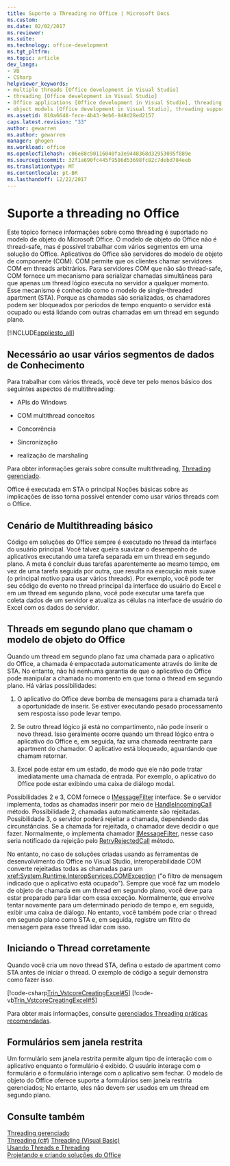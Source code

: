 ```yaml
---
title: Suporte a Threading no Office | Microsoft Docs
ms.custom: 
ms.date: 02/02/2017
ms.reviewer: 
ms.suite: 
ms.technology: office-development
ms.tgt_pltfrm: 
ms.topic: article
dev_langs:
- VB
- CSharp
helpviewer_keywords:
- multiple threads [Office development in Visual Studio]
- threading [Office development in Visual Studio]
- Office applications [Office development in Visual Studio], threading support
- object models [Office development in Visual Studio], threading support
ms.assetid: 810a6648-fece-4b43-9eb6-948d28ed2157
caps.latest.revision: "33"
author: gewarren
ms.author: gewarren
manager: ghogen
ms.workload: office
ms.openlocfilehash: c06e88c90116040fa3e9448368d32953095f889e
ms.sourcegitcommit: 32f1a690fc445f9586d53698fc82c7debd784eeb
ms.translationtype: MT
ms.contentlocale: pt-BR
ms.lasthandoff: 12/22/2017
---
```

# <a name="threading-support-in-office"></a>Suporte a threading no Office
  Este tópico fornece informações sobre como threading é suportado no modelo de objeto do Microsoft Office. O modelo de objeto do Office não é thread-safe, mas é possível trabalhar com vários segmentos em uma solução do Office. Aplicativos do Office são servidores do modelo de objeto de componente (COM). COM permite que os clientes chamar servidores COM em threads arbitrários. Para servidores COM que não são thread-safe, COM fornece um mecanismo para serializar chamadas simultâneas para que apenas um thread lógico executa no servidor a qualquer momento. Esse mecanismo é conhecido como o modelo de single-threaded apartment (STA). Porque as chamadas são serializadas, os chamadores podem ser bloqueados por períodos de tempo enquanto o servidor está ocupado ou está lidando com outras chamadas em um thread em segundo plano.  
  
 [!INCLUDE[appliesto_all](../vsto/includes/appliesto-all-md.md)]  
  
## <a name="knowledge-required-when-using-multiple-threads"></a>Necessário ao usar vários segmentos de dados de Conhecimento  
 Para trabalhar com vários threads, você deve ter pelo menos básico dos seguintes aspectos de multithreading:  
  
-   APIs do Windows  
  
-   COM multithread conceitos  
  
-   Concorrência  
  
-   Sincronização  
  
-   realização de marshaling  
  
 Para obter informações gerais sobre consulte multithreading, [Threading gerenciado](/dotnet/standard/threading/).  
  
 Office é executada em STA o principal Noções básicas sobre as implicações de isso torna possível entender como usar vários threads com o Office.  
  
## <a name="basic-multithreading-scenario"></a>Cenário de Multithreading básico  
 Código em soluções do Office sempre é executado no thread da interface do usuário principal. Você talvez queira suavizar o desempenho de aplicativos executando uma tarefa separada em um thread em segundo plano. A meta é concluir duas tarefas aparentemente ao mesmo tempo, em vez de uma tarefa seguida por outra, que resulta na execução mais suave (o principal motivo para usar vários threads). Por exemplo, você pode ter seu código de evento no thread principal da interface do usuário do Excel e em um thread em segundo plano, você pode executar uma tarefa que coleta dados de um servidor e atualiza as células na interface de usuário do Excel com os dados do servidor.  
  
## <a name="background-threads-that-call-into-the-office-object-model"></a>Threads em segundo plano que chamam o modelo de objeto do Office  
 Quando um thread em segundo plano faz uma chamada para o aplicativo do Office, a chamada é empacotada automaticamente através do limite de STA. No entanto, não há nenhuma garantia de que o aplicativo do Office pode manipular a chamada no momento em que torna o thread em segundo plano. Há várias possibilidades:  
  
1.  O aplicativo do Office deve bomba de mensagens para a chamada terá a oportunidade de inserir. Se estiver executando pesado processamento sem resposta isso pode levar tempo.  
  
2.  Se outro thread lógico já está no compartimento, não pode inserir o novo thread. Isso geralmente ocorre quando um thread lógico entra o aplicativo do Office e, em seguida, faz uma chamada reentrante para apartment do chamador. O aplicativo está bloqueado, aguardando que chamam retornar.  
  
3.  Excel pode estar em um estado, de modo que ele não pode tratar imediatamente uma chamada de entrada. Por exemplo, o aplicativo do Office pode estar exibindo uma caixa de diálogo modal.  
  
 Possibilidades 2 e 3, COM fornece o [IMessageFilter](http://msdn.microsoft.com/en-us/e12d48c0-5033-47a8-bdcd-e94c49857248) interface. Se o servidor implementa, todas as chamadas inserir por meio de [HandleIncomingCall](http://msdn.microsoft.com/en-us/7e31b518-ef4f-4bdd-b5c7-e1b16383a5be) método. Possibilidade 2, chamadas automaticamente são rejeitadas. Possibilidade 3, o servidor poderá rejeitar a chamada, dependendo das circunstâncias. Se a chamada for rejeitada, o chamador deve decidir o que fazer. Normalmente, o implementa chamador [IMessageFilter](http://msdn.microsoft.com/en-us/e12d48c0-5033-47a8-bdcd-e94c49857248), nesse caso seria notificado da rejeição pelo [RetryRejectedCall](http://msdn.microsoft.com/en-us/3f800819-2a21-4e46-ad15-f9594fac1a3d) método.  
  
 No entanto, no caso de soluções criadas usando as ferramentas de desenvolvimento do Office no Visual Studio, interoperabilidade COM converte rejeitadas todas as chamadas para um <xref:System.Runtime.InteropServices.COMException> ("o filtro de mensagem indicado que o aplicativo está ocupado"). Sempre que você faz um modelo de objeto de chamada em um thread em segundo plano, você deve para estar preparado para lidar com essa exceção. Normalmente, que envolve tentar novamente para um determinado período de tempo e, em seguida, exibir uma caixa de diálogo. No entanto, você também pode criar o thread em segundo plano como STA e, em seguida, registre um filtro de mensagem para esse thread lidar com isso.  
  
## <a name="starting-the-thread-correctly"></a>Iniciando o Thread corretamente  
 Quando você cria um novo thread STA, defina o estado de apartment como STA antes de iniciar o thread. O exemplo de código a seguir demonstra como fazer isso.  
  
 [!code-csharp[Trin_VstcoreCreatingExcel#5](../vsto/codesnippet/CSharp/Trin_VstcoreCreatingExcelCS/ThisWorkbook.cs#5)]
 [!code-vb[Trin_VstcoreCreatingExcel#5](../vsto/codesnippet/VisualBasic/Trin_VstcoreCreatingExcelVB/ThisWorkbook.vb#5)]  
  
 Para obter mais informações, consulte [gerenciados Threading práticas recomendadas](/dotnet/standard/threading/managed-threading-best-practices).  
  
## <a name="modeless-forms"></a>Formulários sem janela restrita  
 Um formulário sem janela restrita permite algum tipo de interação com o aplicativo enquanto o formulário é exibido. O usuário interage com o formulário e o formulário interage com o aplicativo sem fechar. O modelo de objeto do Office oferece suporte a formulários sem janela restrita gerenciados; No entanto, eles não devem ser usados em um thread em segundo plano.  
  
## <a name="see-also"></a>Consulte também  
 [Threading gerenciado](/dotnet/standard/threading/)  
 [Threading (c#)](/dotnet/csharp/programming-guide/concepts/threading/index) [Threading (Visual Basic)](/dotnet/visual-basic/programming-guide/concepts/threading/index)   
 [Usando Threads e Threading](/dotnet/standard/threading/using-threads-and-threading)   
 [Projetando e criando soluções do Office](../vsto/designing-and-creating-office-solutions.md)  
  
  